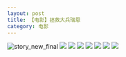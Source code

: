 ```yaml
---
layout: post
title: 【电影】拯救大兵瑞恩
category: 电影
---
```

![story_new_final](http://s1r3itzmh.hd-bkt.clouddn.com/img/story_new_final_0322.png)
![](http://s1r2k4uc5.hd-bkt.clouddn.com/img/save-ryan-220531-7.jpg)
![](http://s1r2k4uc5.hd-bkt.clouddn.com/img/save-ryan-220531-5.jpg)
![](http://s1r2k4uc5.hd-bkt.clouddn.com/img/save-ryan-220531-6.jpg)
![](http://s1r2k4uc5.hd-bkt.clouddn.com/img/save-ryan-220531-4.jpg)
![](http://s1r2k4uc5.hd-bkt.clouddn.com/img/save-ryan-220531-3.jpg)
![](http://s1r2k4uc5.hd-bkt.clouddn.com/img/save-ryan-220531-1.jpg)
![](http://s1r2k4uc5.hd-bkt.clouddn.com/img/save-ryan-220531-2.jpg)
